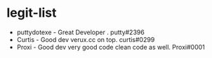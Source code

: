 # legit-list

* puttydotexe - Great Developer  . putty#2396
* Curtis - Good dev verux.cc on top. curtis#0299
* Proxi - Good dev very good code clean code as well. Proxi#0001
